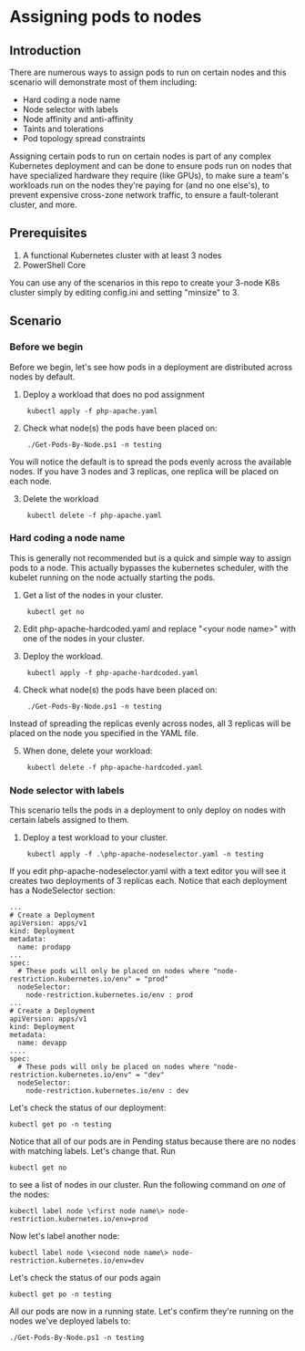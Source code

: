 # Assigning pods to nodes

## Introduction
There are numerous ways to assign pods to run on certain nodes and this scenario will demonstrate most of them including:

* Hard coding a node name
* Node selector with labels
* Node affinity and anti-affinity
* Taints and tolerations
* Pod topology spread constraints

Assigning certain pods to run on certain nodes is part of any complex Kubernetes deployment and can be done to ensure pods run on nodes that have specialized hardware they require (like GPUs), to make sure a team's workloads run on the nodes they're paying for (and no one else's), to prevent expensive cross-zone network traffic, to ensure a fault-tolerant cluster, and more.

## Prerequisites
1. A functional Kubernetes cluster with at least 3 nodes
2. PowerShell Core

You can use any of the scenarios in this repo to create your 3-node K8s cluster simply by editing config.ini and setting "minsize" to 3.

## Scenario
### Before we begin
Before we begin, let's see how pods in a deployment are distributed across nodes by default.  

1. Deploy a workload that does no pod assignment

        kubectl apply -f php-apache.yaml

2. Check what node(s) the pods have been placed on:

        ./Get-Pods-By-Node.ps1 -n testing

You will notice the default is to spread the pods evenly across the available nodes.  If you have 3 nodes and 3 replicas, one replica will be placed on each node.

3. Delete the workload

        kubectl delete -f php-apache.yaml

### Hard coding a node name
This is generally not recommended but is a quick and simple way to assign pods to a node.  This actually bypasses the kubernetes scheduler, with the kubelet running on the node actually starting the pods.

1. Get a list of the nodes in your cluster.

        kubectl get no

2. Edit php-apache-hardcoded.yaml and replace "\<your node name\>" with one of the nodes in your cluster.

3. Deploy the workload.

        kubectl apply -f php-apache-hardcoded.yaml

4. Check what node(s) the pods have been placed on:

        ./Get-Pods-By-Node.ps1 -n testing

Instead of spreading the replicas evenly across nodes, all 3 replicas will be placed on the node you specified in the YAML file.

5. When done, delete your workload:

        kubectl delete -f php-apache-hardcoded.yaml

### Node selector with labels
This scenario tells the pods in a deployment to only deploy on nodes with certain labels assigned to them.

1. Deploy a test workload to your cluster.

        kubectl apply -f .\php-apache-nodeselector.yaml -n testing

If you edit php-apache-nodeselector.yaml with a text editor you will see it creates two deployments of 3 replicas each.  Notice that each deployment has a NodeSelector section:

    ...
    # Create a Deployment
    apiVersion: apps/v1
    kind: Deployment
    metadata:
      name: prodapp
    ...
    spec:
      # These pods will only be placed on nodes where "node-restriction.kubernetes.io/env" = "prod"
      nodeSelector:
        node-restriction.kubernetes.io/env : prod
    ...
    # Create a Deployment
    apiVersion: apps/v1
    kind: Deployment
    metadata:
      name: devapp
    ....
    spec:
      # These pods will only be placed on nodes where "node-restriction.kubernetes.io/env" = "dev"
      nodeSelector:
        node-restriction.kubernetes.io/env : dev

Let's check the status of our deployment:

    kubectl get po -n testing

Notice that all of our pods are in Pending status because there are no nodes with matching labels.  Let's change that. Run

    kubectl get no

to see a list of nodes in our cluster.  Run the following command on *one* of the nodes:

    kubectl label node \<first node name\> node-restriction.kubernetes.io/env=prod

Now let's label another node:

    kubectl label node \<second node name\> node-restriction.kubernetes.io/env=dev

Let's check the status of our pods again

    kubectl get po -n testing

All our pods are now in a running state.  Let's confirm they're running on the nodes we've deployed labels to:

    ./Get-Pods-By-Node.ps1 -n testing

    